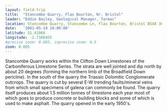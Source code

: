 ```yaml
---
layout: field-trip
title:  "Stancombe Quarry, Flax Bourton, Nr. Bristol"
leader: "Eddie Bailey, Geological Manager, Tarmac"
location: Stancombe Quarry, Stancombe Ln, Flax Bourton, Bristol BS48 3QD
date:   '2001-05-19 10:00:00'
latitude: 51.41066
longitude: -2.7166455
#precise zoom: 0.005, inprecise zoom: 0.5
zoom: 0.005
---
```

Stancombe Quarry works within the Clifton Down Limestones of the Carboniferous Limestone Series. The strata are well jointed and dip north by about 20 degrees (forming the northern limb of the Broadfield Down pericline). In the south of the quarry the Triassic Dolomitic Conglomerate outcrops. The quarry is cut by several E-W trending faults/mineral veins from which small specimens of galena can commonly be found. The quarry itself produces about 1.5 million tonnes of limestone each year most of which goes to produce concrete or building blocks and some of which is used to make asphalt. The quarry opened in the early 1950's.